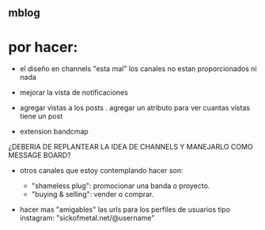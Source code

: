 ## mblog

# por hacer:

- el diseño en channels "esta mal" los canales no estan proporcionados ni nada

- mejorar la vista de notificaciones

- agregar vistas a los posts
    . agregar un atributo para ver cuantas vistas tiene un post

- extension bandcmap

¿DEBERIA DE REPLANTEAR LA IDEA DE CHANNELS Y MANEJARLO COMO MESSAGE BOARD?

- otros canales que estoy contemplando hacer son:
    - "shameless plug": promocionar una banda o proyecto.
    - "buying & selling": vender o comprar. 

- hacer mas "amigables" las urls para los perfiles de usuarios tipo instagram: "sickofmetal.net/@username"